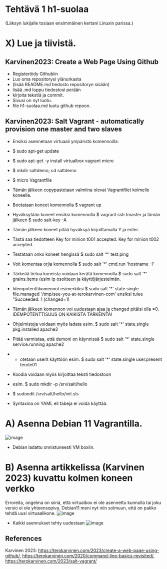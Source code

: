 # Tehtävä 1 h1-suolaa 

(Läksyn lukijalle tosiaan ensimmäinen kertani Linuxin parissa.) 

# X) Lue ja tiivistä.

## Karvinen2023: Create a Web Page Using Github</h3>
- Registeröidy Githubiin
- Luo oma repositorysi ylänurkasta
-  (lisää README.md tiedosto repositoryn sisään)
- lisää .md loppu tiedostosi perään
- kirjoita tekstiä ja commit.
- Sivusi on nyt luotu.
- file h1-suolaa.md luotu github repoon.
## Karvinen2023: Salt Vagrant - automatically provision one master and two slaves</h3>
- Ensiksi asennetaan virtuaali ympäristö komennoilla: 
- $ sudo apt-get update
- $ sudo apt-get -y install virtualbox vagrant micro
- $ mkdir saltdemo; cd saltdemo
- $ micro Vagrantfile

- Tämän jälkeen copypastetaan valmiina olevat Vagrantfilet kolmelle koneelle.
- Bootataan koneet komennolla $ vagrant up
- Hyväksytään koneet ensiksi komennolla $ vagrant ssh tmaster ja tämän jälkeen $ sudo salt-key -A
- Tämän jälkeen koneet pitää hyväksyä kirjoittamalla Y ja enter. 
- Tästä saa tiedotteen Key for minion t001 accepted. Key for minion t002 accepted.
- Testataan onko koneet hengissä $ sudo salt '*' test.ping
- Voit komentaa orjia komennolla $ sudo salt '*' cmd.run 'hostname -I'
- Tärkeää tietoa koneista voidaan kerätä komennolla $ sudo salt '*' grains.items (esim ip osoitteen ja käyttöjärjestelmän.
- Idempotenttikomennot esimerkiksi $ sudo salt '*' state.single file.managed '/tmp/see-you-at-terokarvinen-com' ensiksi tulee "Succeeded: 1 (changed=1) 
- Tämän jälkeen komennon voi uudestaan ajaa ja changed pitäisi olla =0. IDEMPOTENTTISUUS ON KAIKISTA TÄRKEINTÄ!
- Ohjelmistoja voidaan myös ladata esim. $ sudo salt '*' state.single pkg.installed apache2
- Pitää varmistaa, että demoni on käynnissä $ sudo salt '*' state.single service.running apache2 
- - otetaan userit käyttöön esim. $ sudo salt '*' state.single user.present terote01

- Koodia voidaan myös kirjoittaa teksti tiedostoon
- esim. $ sudo mkdir -p /srv/salt/hello
- $ sudoedit /srv/salt/hello/init.sls
- Syntaxina on YAML eli tabeja ei voida käyttää.





# A) Asenna Debian 11 Vagrantilla.
![image](https://user-images.githubusercontent.com/105793201/228643756-3686698a-0981-4bf9-b954-a3d44c23ec38.png)
- Debian ladattu onnistuneesti VM boxiin. 

# B) Asenna artikkelissa (Karvinen 2023) kuvattu kolmen koneen verkko

Erroreita, ongelma on siinä, että virtualbox ei ole asennettu kunnolla tai joku versio ei ole yhteensopiva.
Debian11 meni nyt niin solmuun, että on pakko tehdä uusi virtuaalikone. 
![image](https://user-images.githubusercontent.com/105793201/228932436-12349995-28c5-4b81-91b4-3f5a9ab48420.png)

- Kaikki asennukset tehty uudestaan
![image](https://user-images.githubusercontent.com/105793201/229061525-2a055ffc-e3a0-4c65-ad61-6e5c1ce07824.png)


 ## References
 
 Karvinen 2023: https://terokarvinen.com/2023/create-a-web-page-using-github/, 
 https://terokarvinen.com/2020/command-line-basics-revisited/, 
 https://terokarvinen.com/2023/salt-vagrant/
